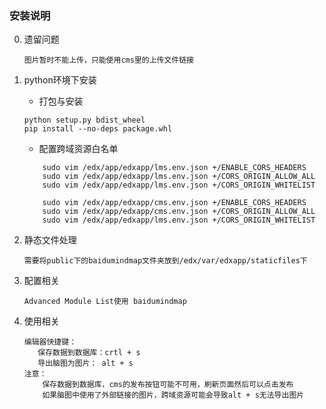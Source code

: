 ### 安装说明

0. 遗留问题
    ```
    图片暂时不能上传，只能使用cms里的上传文件链接
    ```

1. python环境下安装
    - 打包与安装
    ```
    python setup.py bdist_wheel
    pip install --no-deps package.whl
    ```
    - 配置跨域资源白名单
    ```
        sudo vim /edx/app/edxapp/lms.env.json +/ENABLE_CORS_HEADERS  
        sudo vim /edx/app/edxapp/lms.env.json +/CORS_ORIGIN_ALLOW_ALL
        sudo vim /edx/app/edxapp/lms.env.json +/CORS_ORIGIN_WHITELIST
        
        sudo vim /edx/app/edxapp/cms.env.json +/ENABLE_CORS_HEADERS
        sudo vim /edx/app/edxapp/cms.env.json +/CORS_ORIGIN_ALLOW_ALL
        sudo vim /edx/app/edxapp/lms.env.json +/CORS_ORIGIN_WHITELIST
    ```

2. 静态文件处理
    ```
    需要将public下的baidumindmap文件夹放到/edx/var/edxapp/staticfiles下
    ```

3. 配置相关
    ```
    Advanced Module List使用 baidumindmap
    ```
 
4. 使用相关
    ```
    编辑器快捷键：
       保存数据到数据库：crtl + s
       导出脑图为图片： alt + s
    注意：
        保存数据到数据库，cms的发布按钮可能不可用，刷新页面然后可以点击发布
        如果脑图中使用了外部链接的图片，跨域资源可能会导致alt + s无法导出图片
    ```
